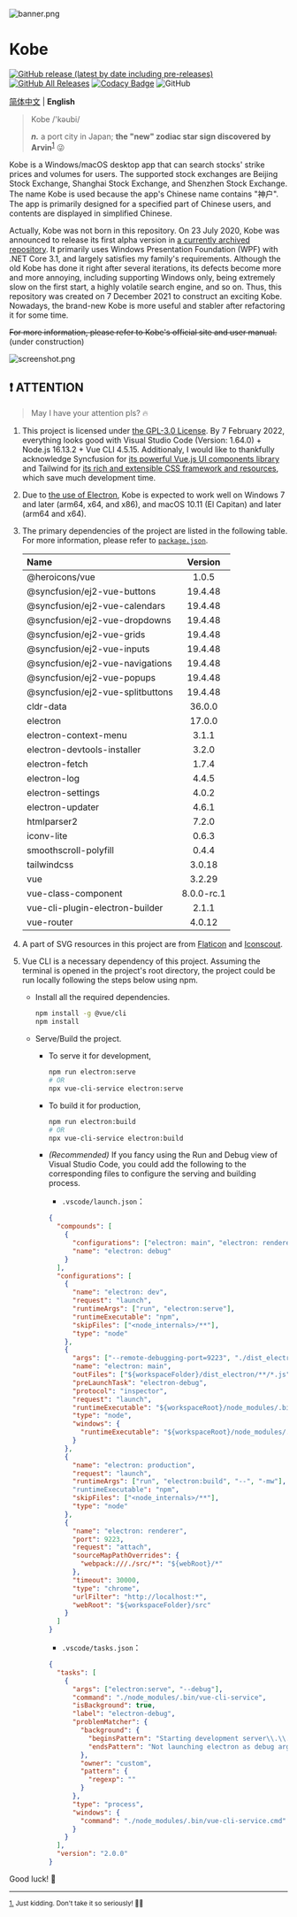 ![banner.png](./img_README/banner.png)

# Kobe

[![GitHub release (latest by date including pre-releases)](https://img.shields.io/github/v/release/ArvinZJC/Kobe?include_prereleases)](../../releases)
[![GitHub All Releases](https://img.shields.io/github/downloads/ArvinZJC/Kobe/total)](../../releases)
[![Codacy Badge](https://app.codacy.com/project/badge/Grade/a280d86eb52342a0a141e3421f902428)](https://www.codacy.com/gh/ArvinZJC/Kobe/dashboard?utm_source=github.com&utm_medium=referral&utm_content=ArvinZJC/Kobe&utm_campaign=Badge_Grade)
![GitHub](https://img.shields.io/github/license/ArvinZJC/Kobe)

[简体中文](./README-zhCN.md) | **English**

> Kobe /'kəubi/
>
> **_n._** a port city in Japan; **the "new" zodiac star sign discovered by Arvin**<sup id="source1">[1](#footnote1)</sup> 😜

Kobe is a Windows/macOS desktop app that can search stocks' strike prices and volumes for users. The supported stock exchanges are Beijing Stock Exchange, Shanghai Stock Exchange, and Shenzhen Stock Exchange. The name Kobe is used because the app's Chinese name contains "神户". The app is primarily designed for a specified part of Chinese users, and contents are displayed in simplified Chinese.

Actually, Kobe was not born in this repository. On 23 July 2020, Kobe was announced to release its first alpha version in [a currently archived repository](https://github.com/ArvinZJC/ShSzStockHelper-Windows). It primarily uses Windows Presentation Foundation (WPF) with .NET Core 3.1, and largely satisfies my family's requirements. Although the old Kobe has done it right after several iterations, its defects become more and more annoying, including supporting Windows only, being extremely slow on the first start, a highly volatile search engine, and so on. Thus, this repository was created on 7 December 2021 to construct an exciting Kobe. Nowadays, the brand-new Kobe is more useful and stabler after refactoring it for some time.

~~For more information, please refer to Kobe's official site and user manual.~~ (under construction)

![screenshot.png](./img_README/screenshot.png)

## ❗ ATTENTION

> May I have your attention pls? 🔥

1. This project is licensed under [the GPL-3.0 License](./LICENSE). By 7 February 2022, everything looks good with Visual Studio Code (Version: 1.64.0) + Node.js 16.13.2 + Vue CLI 4.5.15. Additionaly, I would like to thankfully acknowledge Syncfusion for [its powerful Vue.js UI components library](https://www.syncfusion.com/vue-ui-components) and Tailwind for [its rich and extensible CSS framework and resources](https://tailwindcss.com/resources), which save much development time.
2. Due to [the use of Electron](https://www.electronjs.org/docs/latest/tutorial/support#supported-platforms), Kobe is expected to work well on Windows 7 and later (arm64, x64, and x86), and macOS 10.11 (El Capitan) and later (arm64 and x64).
3. The primary dependencies of the project are listed in the following table. For more information, please refer to [`package.json`](./package.json).

   | Name                             |  Version   |
   | :------------------------------- | :--------: |
   | @heroicons/vue                   |   1.0.5    |
   | @syncfusion/ej2-vue-buttons      |  19.4.48   |
   | @syncfusion/ej2-vue-calendars    |  19.4.48   |
   | @syncfusion/ej2-vue-dropdowns    |  19.4.48   |
   | @syncfusion/ej2-vue-grids        |  19.4.48   |
   | @syncfusion/ej2-vue-inputs       |  19.4.48   |
   | @syncfusion/ej2-vue-navigations  |  19.4.48   |
   | @syncfusion/ej2-vue-popups       |  19.4.48   |
   | @syncfusion/ej2-vue-splitbuttons |  19.4.48   |
   | cldr-data                        |   36.0.0   |
   | electron                         |   17.0.0   |
   | electron-context-menu            |   3.1.1    |
   | electron-devtools-installer      |   3.2.0    |
   | electron-fetch                   |   1.7.4    |
   | electron-log                     |   4.4.5    |
   | electron-settings                |   4.0.2    |
   | electron-updater                 |   4.6.1    |
   | htmlparser2                      |   7.2.0    |
   | iconv-lite                       |   0.6.3    |
   | smoothscroll-polyfill            |   0.4.4    |
   | tailwindcss                      |   3.0.18   |
   | vue                              |   3.2.29   |
   | vue-class-component              | 8.0.0-rc.1 |
   | vue-cli-plugin-electron-builder  |   2.1.1    |
   | vue-router                       |   4.0.12   |

4. A part of SVG resources in this project are from [Flaticon](https://www.flaticon.com/packs/font-awesome) and [Iconscout](https://iconscout.com/).
5. Vue CLI is a necessary dependency of this project. Assuming the terminal is opened in the project's root directory, the project could be run locally following the steps below using npm.

   - Install all the required dependencies.

     ```sh
     npm install -g @vue/cli
     npm install
     ```

   - Serve/Build the project.

     - To serve it for development,

       ```sh
       npm run electron:serve
       # OR
       npx vue-cli-service electron:serve
       ```

     - To build it for production,

       ```sh
       npm run electron:build
       # OR
       npx vue-cli-service electron:build
       ```

     - _(Recommended)_ If you fancy using the Run and Debug view of Visual Studio Code, you could add the following to the corresponding files to configure the serving and building process.

       - `.vscode/launch.json`：

       ```JSON
       {
         "compounds": [
           {
             "configurations": ["electron: main", "electron: renderer"],
             "name": "electron: debug"
           }
         ],
         "configurations": [
           {
             "name": "electron: dev",
             "request": "launch",
             "runtimeArgs": ["run", "electron:serve"],
             "runtimeExecutable": "npm",
             "skipFiles": ["<node_internals>/**"],
             "type": "node"
           },
           {
             "args": ["--remote-debugging-port=9223", "./dist_electron"],
             "name": "electron: main",
             "outFiles": ["${workspaceFolder}/dist_electron/**/*.js"],
             "preLaunchTask": "electron-debug",
             "protocol": "inspector",
             "request": "launch",
             "runtimeExecutable": "${workspaceRoot}/node_modules/.bin/electron",
             "type": "node",
             "windows": {
               "runtimeExecutable": "${workspaceRoot}/node_modules/.bin/electron.cmd"
             }
           },
           {
             "name": "electron: production",
             "request": "launch",
             "runtimeArgs": ["run", "electron:build", "--", "-mw"], // NOTE: you can use "--mw" on macOS but only "-w" on Windows because you cannot build macOS desktop apps on Windows.
             "runtimeExecutable": "npm",
             "skipFiles": ["<node_internals>/**"],
             "type": "node"
           },
           {
             "name": "electron: renderer",
             "port": 9223,
             "request": "attach",
             "sourceMapPathOverrides": {
               "webpack:///./src/*": "${webRoot}/*"
             },
             "timeout": 30000,
             "type": "chrome",
             "urlFilter": "http://localhost:*",
             "webRoot": "${workspaceFolder}/src"
           }
         ]
       }
       ```

       - `.vscode/tasks.json`：

       ```JSON
       {
         "tasks": [
           {
             "args": ["electron:serve", "--debug"],
             "command": "./node_modules/.bin/vue-cli-service",
             "isBackground": true,
             "label": "electron-debug",
             "problemMatcher": {
               "background": {
                 "beginsPattern": "Starting development server\\.\\.\\.",
                 "endsPattern": "Not launching electron as debug argument was passed\\."
               },
               "owner": "custom",
               "pattern": {
                 "regexp": ""
               }
             },
             "type": "process",
             "windows": {
               "command": "./node_modules/.bin/vue-cli-service.cmd"
             }
           }
         ],
         "version": "2.0.0"
       }
       ```

Good luck! 💖

---

<sub id="footnote1">[1.](#source1) Just kidding. Don't take it so seriously! 👮‍♂️</sub>
